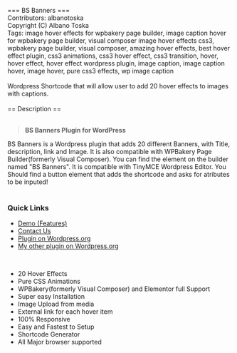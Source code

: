 === BS Banners  ===<br>
Contributors: albanotoska<br>
Copyright (C) Albano Toska<br>
Tags: image hover effects for wpbakery page builder, image caption hover for wpbakery page builder, visual composer image hover effects css3, wpbakery page builder, visual composer, amazing hover effects, best hover effect plugin, css3 animations, css3 hover effect, css3 transition, hover, hover effect, hover effect wordpress plugin, image caption, image caption hover, image hover, pure css3 effects, wp image caption<br>
<br>
Wordpress Shortcode that will allow user to add 20 hover effects to images with captions.<br>
<br>
== Description ==<br>
<br>
<blockquote>
    <p>
        <strong>BS Banners Plugin for WordPress</strong>
    </p>
</blockquote>
BS Banners is a Wordpress plugin that adds 20 different Banners, with Title, description, link and Image. It is also compatible with WPBakery Page Builder(formerly Visual Composer). You can find the element on the builder named "BS Banners". It is compatible with TinyMCE Wordpress Editor. You Should find a button element that adds the shortcode and asks for atributes to be inputed!<br>
<br>
<h3>Quick Links</h3> 
<ul>
    <li><a href="https://albanotoska.com/bsbanners/">Demo (Features)</a></li>
    <li><a href="https://albanotoska.com/#contact">Contact Us</a></li>
    <li><a href="https://wordpress.org/plugins/bs-banners/">Plugin on Wordpress.org</a></li>
    <li><a href="https://wordpress.org/plugins/math-captcha-for-elementor-forms/">My other plugin on Wordpress.org</a></li>
</ul>
<br>
<ul>
    <li>20 Hover Effects</li>
    <li>Pure CSS Animations</li>
    <li>WPBakery(formerly Visual Composer) and Elementor full Support</li>
    <li>Super easy Installation</li>
    <li>Image Upload from media</li>
    <li>External link for each hover item</li>
    <li>100% Responsive</li>
    <li>Easy and Fastest to Setup</li>
    <li>Shortcode Generator</li>
    <li>All Major browser supported</li>
</ul>

